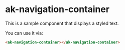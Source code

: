 # ak-navigation-container

This is a sample component that displays a styled text.

You can use it via:

```html
<ak-navigation-container></ak-navigation-container>
```
